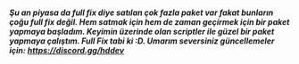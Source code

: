 ##### Şu an piyasa da full fix diye satılan çok fazla paket var fakat bunların çoğu full fix değil. Hem satmak için hem de zaman geçirmek için bir paket yapmaya başladım. Keyimin üzerinde olan scriptler ile güzel bir paket yapmaya çalıştım. Full Fix tabi ki :D. Umarım seversiniz güncellemeler için: https://discord.gg/hddev

